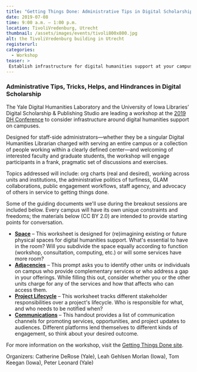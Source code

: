 ```yaml
---
title: "Getting Things Done: Administrative Tips in Digital Scholarship"
date: 2019-07-08
time: 9:00 a.m. – 1:00 p.m.
location: TivoliVredenburg, Utrecht
thumbnail: /assets/images/events/tivoli800x800.jpg
alt: the TivoliVredenburg building in Utrecht
registerurl:
categories:
  - Workshop
teaser: >
 Establish infrastructure for digital humanities support at your campus.
---
```


### Administrative Tips, Tricks, Helps, and Hindrances in Digital Scholarship

The Yale Digital Humanities Laboratory and the University of Iowa Libraries’ Digital Scholarship & Publishing Studio are leading a workshop at the <a href='https://dh2019.adho.org/' target='_blank'>2019 DH Conference</a> to consider infrastructure around digital humanities support on campuses. 

Designed for staff-side administrators—whether they be a singular Digital
Humanities Librarian charged with serving an entire campus or a collection of people working within a clearly defined center—and welcoming of interested faculty and graduate students, the workshop will engage participants in a frank, pragmatic set of discussions and exercises.

Topics addressed will include: org charts (real and desired), working across units and institutions, the administrative politics of turfiness, GLAM collaborations, public engagement workflows, staff agency, and advocacy of others in service to getting things done.

Some of the guiding documents we'll use during the breakout sessions are included below. Every campus will have its own unique constraints and freedoms; the materials below (CC BY 2.0) are intended to provide starting points for conversation.
<ul>
  <li>
    <a href='{{site.baseurl}}/assets/docs/DH2019-Space.pdf' target='_blank'><b>Space</b></a> – This worksheet is designed for (re)imagining existing or future physical spaces for digital humanities support. What's essential to have in the room? Will you subdivide the space equally according to function (workshop, consultation, computing, etc.) or will some services have more room?<br>
  </li>
  <li>
    <a href='{{site.baseurl}}/assets/docs/DH2019-Adjacencies.pdf' target='_blank'><b>Adjacencies</b></a> – This prompt asks you to identify other units or individuals on campus who provide complementary services or who address a gap in your offerings. While filling this out, consider whether you or the other units charge for any of the services and how that affects who can access them.<br>
  </li>
  <li>
    <a href='{{site.baseurl}}/assets/docs/DH2019-Lifecycle.pdf' target='_blank'><b>Project Lifecycle</b></a> – This worksheet tracks different stakeholder responsibilities over a project's lifecycle. Who is responsible for what, and who needs to be notified when?<br>
  </li>
  <li>
    <a href='{{site.baseurl}}/assets/docs/DH2019-Publicity.pdf' target='_blank'><b>Communications</b></a> – This handout provides a list of communication channels for promoting services, opportunities, and project updates to audiences. Different platforms lend themselves to different kinds of engagement, so think about your desired outcome.<br>
  </li>
</ul>

For more information on the workshop, visit the <a href='https://dsps.lib.uiowa.edu/gettingthingsdone/' target='_blank'>Getting Things Done site</a>.

Organizers: Catherine DeRose (Yale), Leah Gehlsen Morlan (Iowa), Tom Keegan (Iowa), Peter Leonard (Yale)
